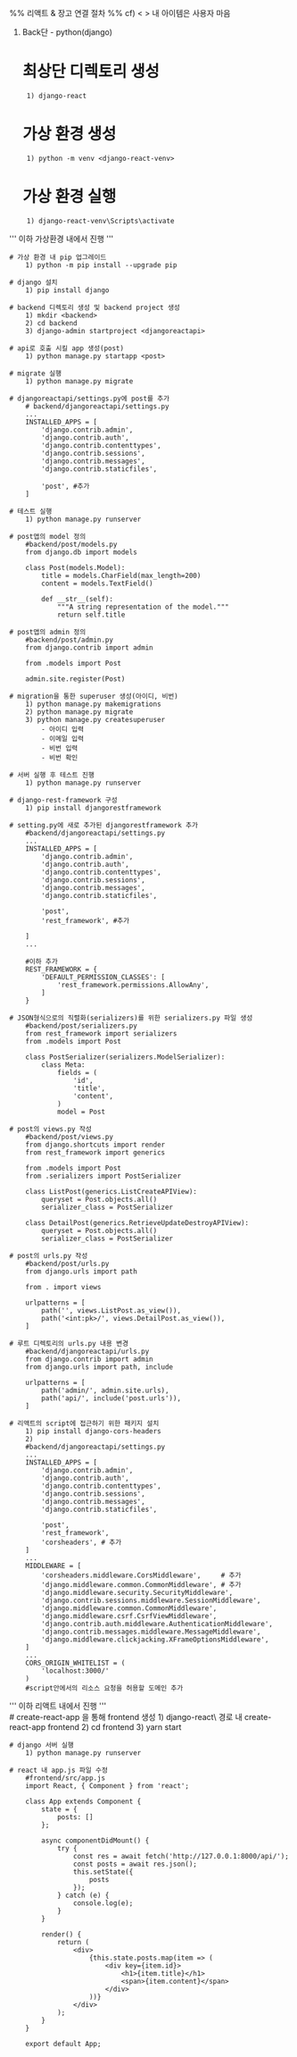 %% 리액트 & 장고 연결 절차 %%
cf) < > 내 아이템은 사용자 마음

1. Back단 - python(django) 
	# 최상단 디렉토리 생성
		1) django-react
	
	# 가상 환경 생성
		1) python -m venv <django-react-venv>
	
	# 가상 환경 실행
		1) django-react-venv\Scripts\activate
	
''' 이하 가상환경 내에서 진행 '''
	
	# 가상 환경 내 pip 업그레이드
		1) python -m pip install --upgrade pip
		
	# django 설치
		1) pip install django
		
	# backend 디렉토리 생성 및 backend project 생성
		1) mkdir <backend>
		2) cd backend
		3) django-admin startproject <djangoreactapi>
		
	# api로 호출 시킬 app 생성(post)
		1) python manage.py startapp <post>
		
	# migrate 실행
		1) python manage.py migrate
		
	# djangoreactapi/settings.py에 post를 추가
		# backend/djangoreactapi/settings.py
		...
		INSTALLED_APPS = [
			'django.contrib.admin',
			'django.contrib.auth',
			'django.contrib.contenttypes',
			'django.contrib.sessions',
			'django.contrib.messages',
			'django.contrib.staticfiles',
			
			'post', #추가
		]
	
	# 테스트 실행
		1) python manage.py runserver
	
	# post앱의 model 정의
		#backend/post/models.py
		from django.db import models

		class Post(models.Model):
			title = models.CharField(max_length=200)
			content = models.TextField()

			def __str__(self):
				"""A string representation of the model."""
				return self.title
	
	# post앱의 admin 정의
		#backend/post/admin.py
		from django.contrib import admin

		from .models import Post

		admin.site.register(Post)
				
	# migration을 통한 superuser 생성(아이디, 비번)
		1) python manage.py makemigrations
		2) python manage.py migrate
		3) python manage.py createsuperuser
			- 아이디 입력
			- 이메일 입력
			- 비번 입력
			- 비번 확인
			
	# 서버 실행 후 테스트 진행 
		1) python manage.py runserver
		
	# django-rest-framework 구성 
		1) pip install djangorestframework
		
	# setting.py에 새로 추가된 djangorestframework 추가
		#backend/djangoreactapi/settings.py
		...
		INSTALLED_APPS = [
			'django.contrib.admin',
			'django.contrib.auth',
			'django.contrib.contenttypes',
			'django.contrib.sessions',
			'django.contrib.messages',
			'django.contrib.staticfiles',
			
			'post',
			'rest_framework', #추가
			
		]
		...
		
		#이하 추가
		REST_FRAMEWORK = {
			'DEFAULT_PERMISSION_CLASSES': [
				'rest_framework.permissions.AllowAny',
			]
		}
		
	# JSON형식으로의 직렬화(serializers)를 위한 serializers.py 파일 생성
		#backend/post/serializers.py
		from rest_framework import serializers
		from .models import Post

		class PostSerializer(serializers.ModelSerializer):
			class Meta:
				fields = (
					'id',
					'title',
					'content',
				)
				model = Post
		
	# post의 views.py 작성
		#backend/post/views.py
		from django.shortcuts import render
		from rest_framework import generics

		from .models import Post
		from .serializers import PostSerializer

		class ListPost(generics.ListCreateAPIView):
			queryset = Post.objects.all()
			serializer_class = PostSerializer

		class DetailPost(generics.RetrieveUpdateDestroyAPIView):
			queryset = Post.objects.all()
			serializer_class = PostSerializer
	
	# post의 urls.py 작성
		#backend/post/urls.py
		from django.urls import path

		from . import views

		urlpatterns = [
			path('', views.ListPost.as_view()),
			path('<int:pk>/', views.DetailPost.as_view()),
		]
		
	# 루트 디렉토리의 urls.py 내용 변경
		#backend/djangoreactapi/urls.py
		from django.contrib import admin
		from django.urls import path, include

		urlpatterns = [
			path('admin/', admin.site.urls),
			path('api/', include('post.urls')),
		]
		
	# 리액트의 script에 접근하기 위한 패키지 설치
		1) pip install django-cors-headers
		2)
		#backend/djangoreactapi/settings.py
		...
		INSTALLED_APPS = [
			'django.contrib.admin',
			'django.contrib.auth',
			'django.contrib.contenttypes',
			'django.contrib.sessions',
			'django.contrib.messages',
			'django.contrib.staticfiles',
			
			'post',
			'rest_framework',
			'corsheaders', # 추가
		]
		...
		MIDDLEWARE = [
			'corsheaders.middleware.CorsMiddleware',     # 추가
			'django.middleware.common.CommonMiddleware', # 추가
			'django.middleware.security.SecurityMiddleware',
			'django.contrib.sessions.middleware.SessionMiddleware',
			'django.middleware.common.CommonMiddleware',
			'django.middleware.csrf.CsrfViewMiddleware',
			'django.contrib.auth.middleware.AuthenticationMiddleware',
			'django.contrib.messages.middleware.MessageMiddleware',
			'django.middleware.clickjacking.XFrameOptionsMiddleware',
		]
		...
		CORS_ORIGIN_WHITELIST = (
			'localhost:3000/'
		)
		#script안에서의 리소스 요청을 허용할 도메인 추가
		
''' 이하 리액트 내에서 진행 '''		
	# create-react-app 을 통해 frontend 생성
		1) django-react\ 경로 내 create-react-app frontend
		2) cd frontend
		3) yarn start
	
	# django 서버 실행
		1) python manage.py runserver
		
	# react 내 app.js 파일 수정
		#frontend/src/app.js
		import React, { Component } from 'react';

		class App extends Component {
			state = {
				posts: []
			};

			async componentDidMount() {
				try {
					const res = await fetch('http://127.0.0.1:8000/api/');
					const posts = await res.json();
					this.setState({
						posts
					});
				} catch (e) {
					console.log(e);
				}
			}

			render() {
				return (
					<div>
						{this.state.posts.map(item => (
							<div key={item.id}>
								<h1>{item.title}</h1>
								<span>{item.content}</span>
							</div>
						))}
					</div>
				);
			}
		}

		export default App;
